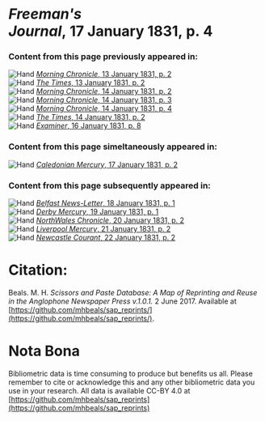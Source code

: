 # *Freeman's Journal*, 17 January 1831, p. 4  
  
### Content from this page previously appeared in:  
![Hand](http://scissorsandpaste.net/wp-content/uploads/2017/06/smallhandpointer.png) [*Morning Chronicle*, 13 January 1831, p. 2](https://mhbeals.github.io/sap_html/Morning-Chronicle/Morning-Chronicle-13-January-1831-p-2)  
![Hand](http://scissorsandpaste.net/wp-content/uploads/2017/06/smallhandpointer.png) [*The Times*, 13 January 1831, p. 2](https://mhbeals.github.io/sap_html/The-Times/The-Times-13-January-1831-p-2)  
![Hand](http://scissorsandpaste.net/wp-content/uploads/2017/06/smallhandpointer.png) [*Morning Chronicle*, 14 January 1831, p. 2](https://mhbeals.github.io/sap_html/Morning-Chronicle/Morning-Chronicle-14-January-1831-p-2)  
![Hand](http://scissorsandpaste.net/wp-content/uploads/2017/06/smallhandpointer.png) [*Morning Chronicle*, 14 January 1831, p. 3](https://mhbeals.github.io/sap_html/Morning-Chronicle/Morning-Chronicle-14-January-1831-p-3)  
![Hand](http://scissorsandpaste.net/wp-content/uploads/2017/06/smallhandpointer.png) [*Morning Chronicle*, 14 January 1831, p. 4](https://mhbeals.github.io/sap_html/Morning-Chronicle/Morning-Chronicle-14-January-1831-p-4)  
![Hand](http://scissorsandpaste.net/wp-content/uploads/2017/06/smallhandpointer.png) [*The Times*, 14 January 1831, p. 2](https://mhbeals.github.io/sap_html/The-Times/The-Times-14-January-1831-p-2)  
![Hand](http://scissorsandpaste.net/wp-content/uploads/2017/06/smallhandpointer.png) [*Examiner*, 16 January 1831, p. 8](https://mhbeals.github.io/sap_html/Examiner/Examiner-16-January-1831-p-8)  
  
### Content from this page simeltaneously appeared in:  
![Hand](http://scissorsandpaste.net/wp-content/uploads/2017/06/smallhandpointer.png) [*Caledonian Mercury*, 17 January 1831, p. 2](https://mhbeals.github.io/sap_html/Caledonian-Mercury/Caledonian-Mercury-17-January-1831-p-2)  
  
### Content from this page subsequently appeared in:  
![Hand](http://scissorsandpaste.net/wp-content/uploads/2017/06/smallhandpointer.png) [*Belfast News-Letter*, 18 January 1831, p. 1](https://mhbeals.github.io/sap_html/Belfast-News-Letter/Belfast-News-Letter-18-January-1831-p-1)  
![Hand](http://scissorsandpaste.net/wp-content/uploads/2017/06/smallhandpointer.png) [*Derby Mercury*, 19 January 1831, p. 1](https://mhbeals.github.io/sap_html/Derby-Mercury/Derby-Mercury-19-January-1831-p-1)  
![Hand](http://scissorsandpaste.net/wp-content/uploads/2017/06/smallhandpointer.png) [*NorthWales Chronicle*, 20 January 1831, p. 2](https://mhbeals.github.io/sap_html/NorthWales-Chronicle/NorthWales-Chronicle-20-January-1831-p-2)  
![Hand](http://scissorsandpaste.net/wp-content/uploads/2017/06/smallhandpointer.png) [*Liverpool Mercury*, 21 January 1831, p. 2](https://mhbeals.github.io/sap_html/Liverpool-Mercury/Liverpool-Mercury-21-January-1831-p-2)  
![Hand](http://scissorsandpaste.net/wp-content/uploads/2017/06/smallhandpointer.png) [*Newcastle Courant*, 22 January 1831, p. 2](https://mhbeals.github.io/sap_html/Newcastle-Courant/Newcastle-Courant-22-January-1831-p-2)  


# Citation: 

Beals. M. H. *Scissors and Paste Database: A Map of Reprinting and Reuse in the Anglophone Newspaper Press v.1.0.1.* 2 June 2017. Available at [https://github.com/mhbeals/sap_reprints/](https://github.com/mhbeals/sap_reprints/). 

# Nota Bona

Bibliometric data is time consuming to produce but benefits us all. Please remember to cite or acknowledge this and any other bibliometric data you use in your research. All data is available CC-BY 4.0 at [https://github.com/mhbeals/sap_reprints](https://github.com/mhbeals/sap_reprints)